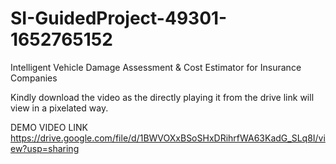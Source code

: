# SI-GuidedProject-49301-1652765152
Intelligent Vehicle Damage Assessment &amp; Cost Estimator for Insurance Companies

Kindly download the video as the directly playing it from the drive link will view in a pixelated way.

DEMO VIDEO LINK   https://drive.google.com/file/d/1BWVOXxBSoSHxDRihrfWA63KadG_SLq8I/view?usp=sharing

